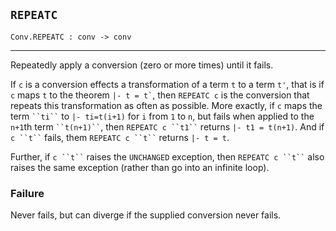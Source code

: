 ## `REPEATC`

``` hol4
Conv.REPEATC : conv -> conv
```

------------------------------------------------------------------------

Repeatedly apply a conversion (zero or more times) until it fails.

If `c` is a conversion effects a transformation of a term `t` to a term
`t'`, that is if `c` maps `t` to the theorem `` |- t = t` ``, then
`REPEATC c` is the conversion that repeats this transformation as often
as possible. More exactly, if `c` maps the term ``` ``ti`` ``` to
`|- ti=t(i+1)` for `i` from `1` to `n`, but fails when applied to the
`n+1`th term ``` ``t(n+1)`` ```, then ``` REPEATC c ``t1`` ``` returns
`|- t1 = t(n+1)`. And if ``` c ``t`` ``` fails, them
``` REPEATC c ``t`` ``` returns `|- t = t`.

Further, if ``` c ``t`` ``` raises the `UNCHANGED` exception, then
``` REPEATC c ``t`` ``` also raises the same exception (rather than go
into an infinite loop).

### Failure

Never fails, but can diverge if the supplied conversion never fails.
